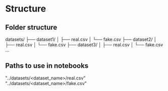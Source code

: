 # Structure

## Folder structure

datasets/
├── dataset1/
│ ├── real.csv
│ └── fake.csv
├── dataset2/
│ ├── real.csv
│ └── fake.csv
├── dataset3/
│ ├── real.csv
│ └── fake.csv
...


## Paths to use in notebooks
"../datasets/<dataset_name>/real.csv"
"../datasets/<dataset_name>/fake.csv"
